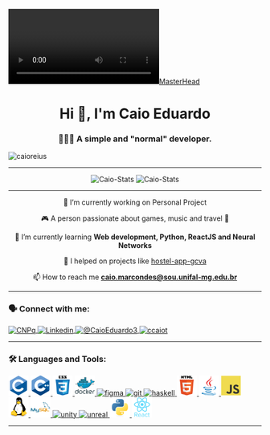 <!---
**caioreius/caioreius** is a ✨ _special_ ✨ repository because its `README.md` (this file) appears on your GitHub profile.
You can click the Preview link to take a look at your changes.
--->

[![MasterHead](https://zippy.gfycat.com/AlarmedOrganicAzurewingedmagpie.mp4)](https://rishavchanda.io)

  <h1 align="center">Hi 👋, I'm Caio Eduardo</h1>

<h3 align="center">👨🏻‍💻 A simple and "normal" developer.</h3>

<p align="left"> <img src="https://komarev.com/ghpvc/?username=caioreius&label=Profile%20views&color=0e75b6&style=flat" alt="caioreius" /> </p>

*******

<div align="center">
  <img height="180em" src="https://github-readme-stats.vercel.app/api?username=caioreius&theme=dracula&count_private=true&show_icons=true&title_color=00A3Fa" alt="Caio-Stats">
  <img height="180em" src="https://github-readme-stats.vercel.app/api/top-langs/?username=caioreius&layout=compact&theme=dracula&count_private=true&title_color=00A3FF" alt="Caio-Stats">
<div/>

*******
  
 🔭 I’m currently working on Personal Project

 🎮 A person passionate about games, music and travel 🛫
 
 🌱 I’m currently learning **Web development, Python, ReactJS and Neural Networks**

 👯 I helped on projects like [hostel-app-gcva](https://github.com/caioreius/hostel-app-gcva)

 📫 How to reach me **caio.marcondes@sou.unifal-mg.edu.br**

*******
  
<h3 align="left">🗣️ Connect with me:</h3>
<p align="left"> <a href="http://lattes.cnpq.br/8351129539435330" target="_blank"> <img align="center" src="https://www.gov.br/cnpq/pt-br/canais_atendimento/identidade-visual/CNPq_v2017_rgb.png" alt="CNPq" height="40" width="85" /> </a>
<a href="https://www.linkedin.com/in/caio-eduardo-marcondes-1641bb231/" target="_blank"> <img align="center" src="https://content.linkedin.com/content/dam/me/business/en-us/amp/brand-site/v2/bg/LI-Bug.svg.original.svg" alt="Linkedin" height="40" width="85" /> </a>
<a href="https://replit.com/@CaioEduardo3" target="_blank"> <img align="center" src="https://play-lh.googleusercontent.com/baV9RL2D0iV8JkTtCzSxeLf6XxCJMWQYbyXMqyQfc0OQGtjkCyUenUbLb5tefYfMxfU=w240-h480-rw" alt="@CaioEduardo3" height="40" width="40" /</a>
<a href="https://instagram.com/ccaiot" target="blank"><img align="center" src="https://raw.githubusercontent.com/rahuldkjain/github-profile-readme-generator/master/src/images/icons/Social/instagram.svg" alt="ccaiot" height="40" width="40" /></a>
</p>

*******
  
<h3 align="left">🛠️ Languages and Tools:</h3>
<p align="left"> <a href="https://www.cprogramming.com/" target="_blank" rel="noreferrer"> <img src="https://raw.githubusercontent.com/devicons/devicon/master/icons/c/c-original.svg" alt="c" width="40" height="40"/> </a>
<a href="https://www.w3schools.com/cpp/" target="_blank" rel="noreferrer"> <img src="https://raw.githubusercontent.com/devicons/devicon/master/icons/cplusplus/cplusplus-original.svg" alt="cplusplus" width="40" height="40"/> </a> <a href="https://www.w3schools.com/css/" target="_blank" rel="noreferrer"> <img src="https://raw.githubusercontent.com/devicons/devicon/master/icons/css3/css3-original-wordmark.svg" alt="css3" width="40" height="40"/> </a> <a href="https://www.docker.com/" target="_blank" rel="noreferrer"> <img src="https://raw.githubusercontent.com/devicons/devicon/master/icons/docker/docker-original-wordmark.svg" alt="docker" width="40" height="40"/> </a> <a href="https://www.figma.com/" target="_blank" rel="noreferrer"> <img src="https://www.vectorlogo.zone/logos/figma/figma-icon.svg" alt="figma" width="40" height="40"/> </a> <a href="https://git-scm.com/" target="_blank" rel="noreferrer"> <img src="https://www.vectorlogo.zone/logos/git-scm/git-scm-icon.svg" alt="git" width="40" height="40"/> </a> 
<a href="https://www.haskell.org/" target="_blank" rel="noreferrer"> <img src="https://upload.wikimedia.org/wikipedia/commons/1/1c/Haskell-Logo.svg" alt="haskell" width="40" height="40"/> </a> 
<a href="https://www.w3.org/html/" target="_blank" rel="noreferrer"> <img src="https://raw.githubusercontent.com/devicons/devicon/master/icons/html5/html5-original-wordmark.svg" alt="html5" width="40" height="40"/> </a> <a href="https://www.java.com" target="_blank" rel="noreferrer"> <img src="https://raw.githubusercontent.com/devicons/devicon/master/icons/java/java-original.svg" alt="java" width="40" height="40"/> </a> <a href="https://developer.mozilla.org/en-US/docs/Web/JavaScript" target="_blank" rel="noreferrer"> <img src="https://raw.githubusercontent.com/devicons/devicon/master/icons/javascript/javascript-original.svg" alt="javascript" width="40" height="40"/> </a> <a href="https://www.linux.org/" target="_blank" rel="noreferrer"> <img src="https://raw.githubusercontent.com/devicons/devicon/master/icons/linux/linux-original.svg" alt="linux" width="40" height="40"/> </a> <a href="https://www.mysql.com/" target="_blank" rel="noreferrer"> <img src="https://raw.githubusercontent.com/devicons/devicon/master/icons/mysql/mysql-original-wordmark.svg" alt="mysql" width="40" height="40"/> </a> 
<a href="https://unity.com/" target="_blank" rel="noreferrer"> <img src="https://www.vectorlogo.zone/logos/unity3d/unity3d-icon.svg" alt="unity" width="40" height="40"/> </a> <a href="https://unrealengine.com/" target="_blank" rel="noreferrer"> <img src="https://raw.githubusercontent.com/kenangundogan/fontisto/036b7eca71aab1bef8e6a0518f7329f13ed62f6b/icons/svg/brand/unreal-engine.svg" alt="unreal" width="40" height="40"/> </a> <a href="https://www.python.org" target="_blank" rel="noreferrer"> <img src="https://raw.githubusercontent.com/devicons/devicon/master/icons/python/python-original.svg" alt="python" width="40" height="40"/> </a> <a href="https://reactjs.org/" target="_blank" rel="noreferrer"> <img src="https://raw.githubusercontent.com/devicons/devicon/master/icons/react/react-original-wordmark.svg" alt="react" width="40" height="40"/> </a> 
</p>

*******
